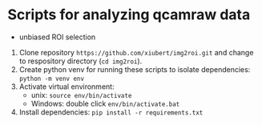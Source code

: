 # Scripts for analyzing qcamraw data
- unbiased ROI selection
1. Clone repository `https://github.com/xiubert/img2roi.git` and change to respository directory (`cd img2roi`).
2. Create python venv for running these scripts to isolate dependencies: `python -m venv env`
3. Activate virtual environment:
    - unix: `source env/bin/activate`
    - Windows: double click `env/bin/activate.bat`
4. Install dependencies: `pip install -r requirements.txt`